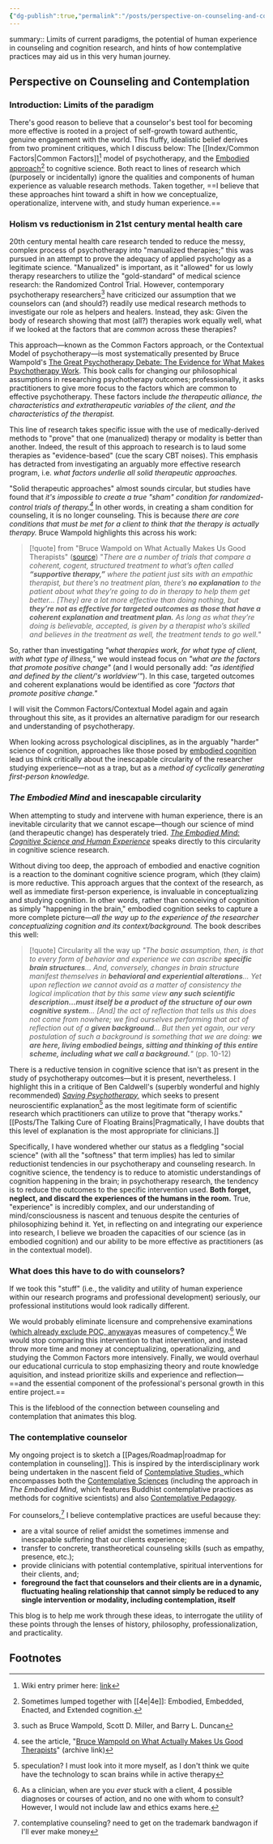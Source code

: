 ```yaml
---
{"dg-publish":true,"permalink":"/posts/perspective-on-counseling-and-contemplation/","tags":["published","type/posts","format"],"created":"2024-01-12T07:27:54.137-08:00","updated":"2024-01-18T08:37:14.000-08:00"}
---
```


summary:: Limits of current paradigms, the potential of human experience in counseling and cognition research, and hints of how contemplative practices may aid us in this very human journey.
## Perspective on Counseling and Contemplation

### Introduction: Limits of the paradigm
There's good reason to believe that a counselor's best tool for becoming more effective is rooted in a project of self-growth toward authentic, genuine engagement with the world. This fluffy, idealistic belief derives from two prominent critiques, which I discuss below: The [[Index/Common Factors\|Common Factors]][^1] model of psychotherapy, and the [Embodied approach](https://en.wikipedia.org/wiki/Embodied_cognition#Theory)[^2] to cognitive science. Both react to lines of research which (purposely or incidentally) ignore the qualities and components of human experience as valuable research methods. Taken together, ==I believe that these approaches hint toward a shift in how we conceptualize, operationalize, intervene with, and study human experience.==
### Holism vs reductionism in 21st century mental health care
20th century mental health care research tended to reduce the messy, complex process of psychotherapy into "manualized therapies;" this was pursued in an attempt to prove the adequacy of applied psychology as a legitimate science. "Manualized" is important, as it "allowed" for us lowly therapy researchers to utilize the "gold-standard" of medical science research: the Randomized Control Trial. However, contemporary psychotherapy researchers[^3] have criticized our assumption that we counselors can (and should?) readily use medical research methods to investigate our role as helpers and healers. Instead, they ask: Given the body of research showing that most (all?) therapies work equally well, what if we looked at the factors that are *common* across these therapies?

This approach—known as the Common Factors approach, or the Contextual Model of psychotherapy—is most systematically presented by Bruce Wampold's [The Great Psychotherapy Debate: The Evidence for What Makes Psychotherapy Work](https://www.routledge.com/The-Great-Psychotherapy-Debate-The-Evidence-for-What-Makes-Psychotherapy/Wampold-Imel/p/book/9780805857092). This book calls for changing our philosophical assumptions in researching psychotherapy outcomes; professionally, it asks practitioners to give more focus to the factors which are common to effective psychotherapy. These factors include *the therapeutic alliance, the characteristics and extratherapeutic variables of the client, and the characteristics of the therapist.* 

This line of research takes specific issue with the use of medically-derived methods to "prove" that one (manualized) therapy or modality is better than another. Indeed, the result of this approach to research is to laud some therapies as "evidence-based" (cue the scary CBT noises). This emphasis has detracted from investigating an arguably more effective research program, i.e. *what factors underlie all solid therapeutic approaches.* 

"Solid therapeutic approaches" almost sounds circular, but studies have found that *it's impossible to create a true "sham" condition for randomized-control trials of therapy.[^4]* In other words, in creating a sham condition for counseling, it is no longer counseling. This is because *there are core conditions that must be met for a client to think that the therapy is actually therapy.* Bruce Wampold highlights this across his work:

> [!quote] from "Bruce Wampold on What Actually Makes Us Good Therapists" ([source](https://www.psychotherapy.net/interview/bruce-wampold-psychotherapy-effectiveness))
> "*There are a number of trials that compare a coherent, cogent, structured treatment to what’s often called **“supportive therapy,”** where the patient just sits with an empathic therapist, but there’s no treatment plan, there’s **no explanation** to the patient about what they’re going to do in therapy to help them get better... [They] are a lot more effective than doing nothing, but **they’re not as effective for targeted outcomes as those that have a coherent explanation and treatment plan.** As long as what they’re doing is believable, accepted, is given by a therapist who’s skilled and believes in the treatment as well, the treatment tends to go well.*"

So, rather than investigating *"what therapies work, for what type of client, with what type of illness,"* we would instead focus on *"what are the factors that promote positive change"* (and I would personally add: *"as identified and defined by the client/'s worldview'"*). In this case, targeted outcomes and coherent explanations would be identified as core *"factors that promote positive change."*

I will visit the Common Factors/Contextual Model again and again throughout this site, as it provides an alternative paradigm for our research and understanding of psychotherapy. 

When looking across psychological disciplines, as in the arguably "harder" science of cognition, approaches like those posed by [embodied cognition](https://en.wikipedia.org/wiki/Embodied_cognition) lead us think critically about the inescapable circularity of the researcher studying experience—not as a trap, but as a *method of cyclically generating first-person knowledge.*

### *The Embodied Mind* and inescapable circularity
When attempting to study and intervene with human experience, there is an inevitable circularity that we cannot escape—though our science of mind (and therapeutic change) has desperately tried. *[The Embodied Mind: Cognitive Science and Human Experience](https://direct.mit.edu/books/book/4061/The-Embodied-MindCognitive-Science-and-Human)* speaks directly to this circularity in cognitive science research. 

Without diving too deep, the approach of embodied and enactive cognition is a reaction to the dominant cognitive science program, which (they claim) is more reductive. This approach argues that the context of the research, as well as immediate first-person experience, is invaluable in conceptualizing and studying cognition. In other words, rather than conceiving of cognition as simply "happening in the brain," embodied cognition seeks to capture a more complete picture—*all the way up to the experience of the researcher conceptualizing cognition and its context/background.* The book describes this well: 

> [!quote] Circularity all the way up 
> *"The basic assumption, then, is that to every form of behavior and experience we can ascribe **specific brain structures**... And, conversely, changes in brain structure manifest themselves in **behavioral and experiential alterations**... Yet upon reflection we cannot avoid as a matter of consistency the logical implication that by this same view **any such scientific description...must itself be a product of the structure of our own cognitive system**... [And] the act of reflection that tells us this does not come from nowhere; we find ourselves performing that act of reflection out of a **given background**... But then yet again, our very postulation of such a background is something that we are doing: **we are here, living embodied beings, sitting and thinking of this entire scheme, including what we call a background.**"* (pp. 10-12)

There is a reductive tension in cognitive science that isn't as present in the study of psychotherapy outcomes—but it is present, nevertheless. I highlight this in a critique of Ben Caldwell's (superbly wonderful and highly recommended) *[Saving Psychotherapy,](https://archive.ph/6EUyc)* which seeks to present neuroscientific explanation[^5] as the most legitimate form of scientific research which practitioners can utilize to prove that "therapy works." [[Posts/The Talking Cure of Floating Brains\|Pragmatically, I have doubts that this level of explanation is the most appropriate for clinicians.]] 

Specifically, I have wondered whether our status as a fledgling "social science" (with all the "softness" that term implies) has led to similar reductionist tendencies in our psychotherapy and counseling research. In cognitive science, the tendency is to reduce to atomistic understandings of cognition happening in the brain; in psychotherapy research, the tendency is to reduce the outcomes to the specific intervention used. **Both forget, neglect, and discard the experiences of the humans in the room.** True, "experience" is incredibly complex, and our understanding of mind/consciousness is nascent and tenuous despite the centuries of philosophizing behind it. Yet, in reflecting on and integrating our experience into research, I believe we broaden the capacities of our science (as in embodied cognition) and our ability to be more effective as practitioners (as in the contextual model). 

### What does this have to do with counselors?
If we took this "stuff" (i.e., the validity and utility of human experience within our research programs and professional development) seriously, our professional institutions would look radically different. 

We would probably eliminate licensure and comprehensive examinations ([which already exclude POC, anyway](https://www.psychotherapynotes.com/clinical-exams-mental-health-structural-racism/)as measures of competency.[^6] We would stop comparing this intervention to that intervention, and instead throw more time and money at conceptualizing, operationalizing, and studying the Common Factors more intensively. Finally, we would overhaul our educational curricula to stop emphasizing theory and route knowledge aquisition, and instead prioritize skills and experience and reflection—==and the essential component of the professional's personal growth in this entire project.== 

This is the lifeblood of the connection between counseling and contemplation that animates this blog. 
### The contemplative counselor
My ongoing project is to sketch a [[Pages/Roadmap\|roadmap for contemplation in counseling]]. This is inspired by the interdisciplinary work being undertaken in the nascent field of [Contemplative Studies, ](https://archive.ph/IH0hy)which encompasses both the [Contemplative Sciences](https://centerforcontemplativeresearch.org/contemplative-science/what-is-contemplative-science/) (including the approach in *The Embodied Mind,* which features Buddhist contemplative practices as methods for cognitive scientists) and also [Contemplative Pedagogy](https://archive.ph/nnNIB). 

For counselors,[^7] I believe contemplative practices are useful because they:
- are a vital source of relief amidst the sometimes immense and inescapable suffering that our clients experience;
- transfer to concrete, transtheoretical counseling skills (such as empathy, presence, etc.);
- provide clinicians with potential contemplative, spiritual interventions for their clients, and;
- **foreground the fact that counselors and their clients are in a dynamic, fluctuating healing relationship that cannot simply be reduced to any single intervention or modality, including contemplation, itself**

This blog is to help me work through these ideas, to interrogate the utility of these points through the lenses of history, philosophy, professionalization, and practicality. 

## Footnotes
[^1]: Wiki entry primer here: [link](https://en.wikipedia.org/wiki/Common_factors_theory)
[^2]: Sometimes lumped together with [[4e\|4e]]: Embodied, Embedded, Enacted, and Extended cognition. 
[^3]: such as Bruce Wampold, Scott D. Miller, and Barry L. Duncan
[^4]: see the article, "[Bruce Wampold on What Actually Makes Us Good Therapists](https://www.psychotherapy.net/interview/bruce-wampold-psychotherapy-effectiveness)" (archive link)
[^5]: speculation? I must look into it more myself, as I don't think we quite have the technology to scan brains while in active therapy
[^6]: As a clinician, when are you *ever* stuck with a client, 4 possible diagnoses or courses of action, and no one with whom to consult? However, I would not include law and ethics exams here.
[^7]: contemplative counseling? need to get on the trademark bandwagon if I'll ever make money
